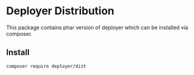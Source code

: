 # Deployer Distribution

This package contains phar version of deployer which can be installed via composer.

## Install

```bash
composer require deployer/dist
```
